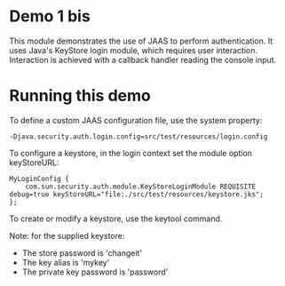 Demo 1 bis
==========

This module demonstrates the use of JAAS to perform authentication. It uses Java's KeyStore login module, which requires user interaction. Interaction is achieved with a callback handler reading the console input.


Running this demo
=================

To define a custom JAAS configuration file, use the system property:

	-Djava.security.auth.login.config=src/test/resources/login.config

To configure a keystore, in the login context set the module option keyStoreURL:

	MyLoginConfig {
		com.sun.security.auth.module.KeyStoreLoginModule REQUISITE debug=true keyStoreURL="file:./src/test/resources/keystore.jks";
	};

To create or modify a keystore, use the keytool command.


Note: for the supplied keystore:
+ The store password is 'changeit'
+ The key alias is 'mykey'
+ The private key password is 'password'
